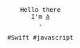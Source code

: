 <p align="center">
  <br>
  <br>
  <br>
  <samp>
    Hello there
    <br>I'm <a href="https://n-e-o-n-7.github.io/">A</a>
    <br>.
    <br>
    <br>#Swift #javascript
  </samp>
  <br>
  <br>
  <br>
  <br>
</p>
